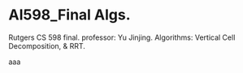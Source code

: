 # AI598_Final Algs.
Rutgers CS 598 final. professor: Yu Jinjing. Algorithms: Vertical Cell Decomposition, &amp; RRT.


aaa

